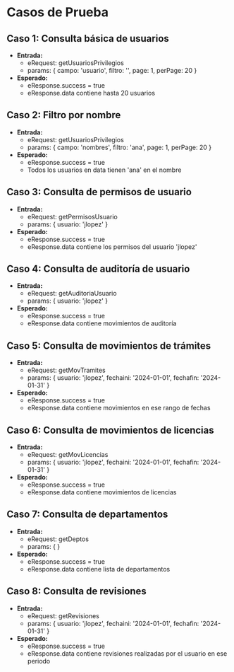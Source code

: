 # Casos de Prueba

## Caso 1: Consulta básica de usuarios
- **Entrada:**
  - eRequest: getUsuariosPrivilegios
  - params: { campo: 'usuario', filtro: '', page: 1, perPage: 20 }
- **Esperado:**
  - eResponse.success = true
  - eResponse.data contiene hasta 20 usuarios

## Caso 2: Filtro por nombre
- **Entrada:**
  - eRequest: getUsuariosPrivilegios
  - params: { campo: 'nombres', filtro: 'ana', page: 1, perPage: 20 }
- **Esperado:**
  - eResponse.success = true
  - Todos los usuarios en data tienen 'ana' en el nombre

## Caso 3: Consulta de permisos de usuario
- **Entrada:**
  - eRequest: getPermisosUsuario
  - params: { usuario: 'jlopez' }
- **Esperado:**
  - eResponse.success = true
  - eResponse.data contiene los permisos del usuario 'jlopez'

## Caso 4: Consulta de auditoría de usuario
- **Entrada:**
  - eRequest: getAuditoriaUsuario
  - params: { usuario: 'jlopez' }
- **Esperado:**
  - eResponse.success = true
  - eResponse.data contiene movimientos de auditoría

## Caso 5: Consulta de movimientos de trámites
- **Entrada:**
  - eRequest: getMovTramites
  - params: { usuario: 'jlopez', fechaini: '2024-01-01', fechafin: '2024-01-31' }
- **Esperado:**
  - eResponse.success = true
  - eResponse.data contiene movimientos en ese rango de fechas

## Caso 6: Consulta de movimientos de licencias
- **Entrada:**
  - eRequest: getMovLicencias
  - params: { usuario: 'jlopez', fechaini: '2024-01-01', fechafin: '2024-01-31' }
- **Esperado:**
  - eResponse.success = true
  - eResponse.data contiene movimientos de licencias

## Caso 7: Consulta de departamentos
- **Entrada:**
  - eRequest: getDeptos
  - params: { }
- **Esperado:**
  - eResponse.success = true
  - eResponse.data contiene lista de departamentos

## Caso 8: Consulta de revisiones
- **Entrada:**
  - eRequest: getRevisiones
  - params: { usuario: 'jlopez', fechaini: '2024-01-01', fechafin: '2024-01-31' }
- **Esperado:**
  - eResponse.success = true
  - eResponse.data contiene revisiones realizadas por el usuario en ese periodo
